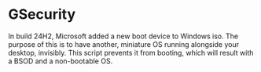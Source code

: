 # GSecurity

In build 24H2, Microsoft added a new boot device to Windows iso. The purpose of this is to have another, miniature OS
running alongside your desktop, invisibly. This script prevents it from booting, which will result with a BSOD and a 
non-bootable OS.
